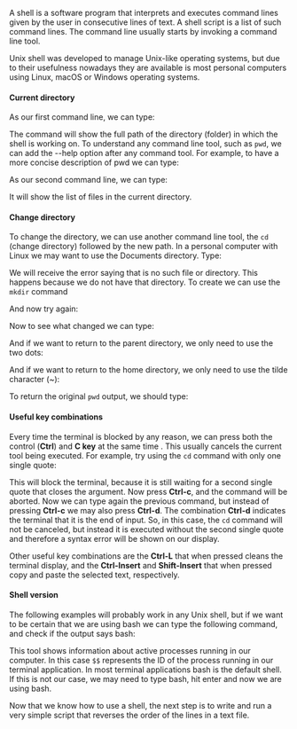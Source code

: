 <script>
import Execute from "$components/Execute.svelte";
</script>

A shell is a software program that interprets and executes command lines
given by the user in consecutive lines of text. A shell script is a list of such
command lines. The command line usually starts by invoking a command
line tool.

Unix shell was developed to manage Unix-like operating systems, but due to their usefulness nowadays they are available is most personal computers using Linux, macOS or Windows operating systems.

#### Current directory

As our first command line, we can type:

<Execute command="pwd" />

The command will show the full path of the directory (folder) in which the shell is working on.
To understand any command line tool, such as `pwd`, we can
add the --help option after any command tool. For example,
to have a more concise description of pwd we can type:

<Execute command="pwd --help" />

As our second command line, we can type:

<Execute command="ls" />

It will show the list of files in the current directory.

#### Change directory

To change the directory, we can use another command line tool, the `cd`
(change directory) followed by the new path. In a personal computer with Linux we may want to use the Documents directory. Type:

<Execute command="cd Documents" />

We will receive the error saying that is no such file or directory.
This happens because we do not have that directory.
To create we can use the `mkdir` command

<Execute command="mkdir Documents" />

And now try again:

<Execute command="cd Documents" />

Now to see what changed we can type:

<Execute command="pwd" />

And if we want to return to the parent directory, we only need to use the
two dots:

<Execute command="cd .." />

And if we want to return to the home directory, we only need to use the
tilde character (~):

<Execute command="cd ~" />

To return the original `pwd` output, we should type:

<Execute command="cd /root/tutorial" />

#### Useful key combinations

Every time the terminal is blocked by any reason, we can press both the
control (**Ctrl**) and **C key** at the same time . This usually cancels the current
tool being executed. For example, try using the `cd` command with only one
single quote:

<Execute command="cd '" />

This will block the terminal, because it is still waiting for a second single
quote that closes the argument. Now press **Ctrl-c**, and the command will be
aborted. Now we can type again the previous command, but instead of pressing
**Ctrl-c** we may also press **Ctrl-d**. The combination **Ctrl-d** indicates the terminal that it is the end of input. So, in this case, the `cd` command will not
be canceled, but instead it is executed without the second single quote and
therefore a syntax error will be shown on our display.

Other useful key combinations are the **Ctrl-L** that when pressed cleans the
terminal display, and the **Ctrl-Insert** and **Shift-Insert** that when pressed
copy and paste the selected text, respectively.

#### Shell version

The following examples will probably work in any Unix shell, but if we want
to be certain that we are using bash we can type the following command,
and check if the output says bash:

<Execute command="ps | grep $$" />

This tool shows information about active processes running in our computer. In this case `$$` represents the ID of the process running in our terminal application. In most terminal applications bash is the default shell. If this is not our case, we may need to type bash, hit enter and now we are using bash.

Now that we know how to use a shell, the next step is to write and run a very simple script that reverses the order of the lines in a text file.

